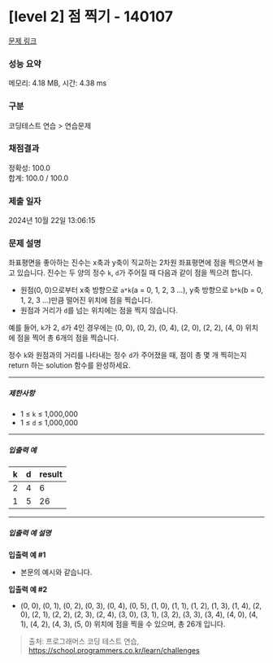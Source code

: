 # [level 2] 점 찍기 - 140107 

[문제 링크](https://school.programmers.co.kr/learn/courses/30/lessons/140107) 

### 성능 요약

메모리: 4.18 MB, 시간: 4.38 ms

### 구분

코딩테스트 연습 > 연습문제

### 채점결과

정확성: 100.0<br/>합계: 100.0 / 100.0

### 제출 일자

2024년 10월 22일 13:06:15

### 문제 설명

<p>좌표평면을 좋아하는 진수는 x축과 y축이 직교하는 2차원 좌표평면에 점을 찍으면서 놀고 있습니다. 진수는 두 양의 정수 <code>k</code>, <code>d</code>가 주어질 때 다음과 같이 점을 찍으려 합니다.</p>

<ul>
<li>원점(0, 0)으로부터 x축 방향으로 <code>a*k</code>(a = 0, 1, 2, 3 ...), y축 방향으로 <code>b*k</code>(b = 0, 1, 2, 3 ...)만큼 떨어진 위치에 점을 찍습니다.</li>
<li>원점과 거리가 <code>d</code>를 넘는 위치에는 점을 찍지 않습니다.</li>
</ul>

<p>예를 들어, <code>k</code>가 2, <code>d</code>가 4인 경우에는 (0, 0), (0, 2), (0, 4), (2, 0), (2, 2), (4, 0) 위치에 점을 찍어 총 6개의 점을 찍습니다.</p>

<p>정수 <code>k</code>와 원점과의 거리를 나타내는 정수 <code>d</code>가 주어졌을 때, 점이 총 몇 개 찍히는지 return 하는 solution 함수를 완성하세요.</p>

<hr>

<h5>제한사항</h5>

<ul>
<li>1 ≤ <code>k</code> ≤ 1,000,000</li>
<li>1 ≤ <code>d</code> ≤ 1,000,000</li>
</ul>

<hr>

<h5>입출력 예</h5>
<table class="table">
        <thead><tr>
<th>k</th>
<th>d</th>
<th>result</th>
</tr>
</thead>
        <tbody><tr>
<td>2</td>
<td>4</td>
<td>6</td>
</tr>
<tr>
<td>1</td>
<td>5</td>
<td>26</td>
</tr>
</tbody>
      </table>
<hr>

<h5>입출력 예 설명</h5>

<p><strong>입출력 예 #1</strong></p>

<ul>
<li>본문의 예시와 같습니다.</li>
</ul>

<p><strong>입출력 예 #2</strong></p>

<ul>
<li>(0, 0), (0, 1), (0, 2), (0, 3), (0, 4), (0, 5), (1, 0), (1, 1), (1, 2), (1, 3), (1, 4), (2, 0), (2, 1), (2, 2), (2, 3), (2, 4), (3, 0), (3, 1), (3, 2), (3, 3), (3, 4), (4, 0), (4, 1), (4, 2), (4, 3), (5, 0) 위치에 점을 찍을 수 있으며, 총 26개 입니다.</li>
</ul>


> 출처: 프로그래머스 코딩 테스트 연습, https://school.programmers.co.kr/learn/challenges